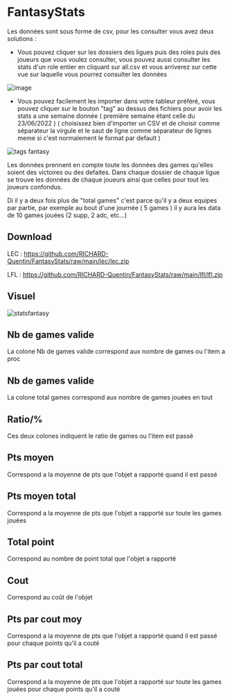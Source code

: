 # FantasyStats

Les données sont sous forme de csv, pour les consulter vous avez deux solutions : 

- Vous pouvez cliquer sur les dossiers des ligues puis des roles puis des joueurs que vous voulez consulter, vous pouvez aussi consulter les stats d'un role entier en cliquant sur all.csv et vous arriverez sur cette vue sur laquelle vous pourrez consulter les données

![image](https://user-images.githubusercontent.com/56677909/216947254-d9a02448-bfe9-4bfb-ab3e-238b08f028b8.png)


- Vous pouvez facilement les importer dans votre tableur préféré, vous pouvez cliquer sur le bouton "tag" au dessus des fichiers pour avoir les stats a une semaine donnée ( première semaine étant celle du 23/06/2022 ) ( choisissez bien d'importer un CSV et de choisir comme séparateur la virgule et le saut de ligne comme séparateur de lignes meme si c'est normalement le format par default )

![tags fantasy](https://user-images.githubusercontent.com/56677909/175285418-5c0594bb-e8dd-4aed-a786-d4ad6793a395.PNG)

Les données prennent en compte toute les données des games qu'elles soient des victoires ou des defaites.
Dans chaque dossier de chaque ligue se trouve les données de chaque joueurs ainsi que celles pour tout les joueurs confondus.

Di il y a deux fois plus de "total games" c'est parce qu'il y a deux equipes par partie, par exemple au bout d'une journée ( 5 games ) il y aura les data de 10 games jouées (2 supp, 2 adc, etc...)

## Download

LEC : https://github.com/RICHARD-Quentin/FantasyStats/raw/main/lec/lec.zip


LFL : https://github.com/RICHARD-Quentin/FantasyStats/raw/main/lfl/lfl.zip

## Visuel 

![statsfantasy](https://user-images.githubusercontent.com/56677909/175285408-603e457f-7c72-4f6e-b474-904ee92d99dc.PNG)


## Nb de games valide

La colone Nb de games valide correspond aux nombre de games ou l'item a proc

## Nb de games valide

La colone total games correspond aux nombre de games jouées en tout

## Ratio/%

Ces deux colones indiquent le ratio de games ou l'item est passé

## Pts moyen

Correspond a la moyenne de pts que l'objet a rapporté quand il est passé

## Pts moyen total

Correspond a la moyenne de pts que l'objet a rapporté sur toute les games jouées

## Total point

Correspond au nombre de point total que l'objet a rapporté

## Cout

Correspond au coût de l'objet

## Pts par cout moy

Correspond a la moyenne de pts que l'objet a rapporté quand il est passé pour chaque points qu'il a couté

## Pts par cout total

Correspond a la moyenne de pts que l'objet a rapporté sur toute les games jouées pour chaque points qu'il a couté
